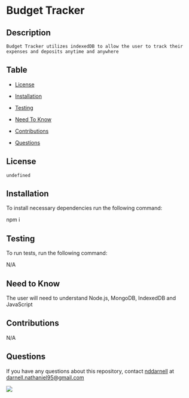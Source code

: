 
# Budget Tracker
        
        
## Description
        
    Budget Tracker utilizes indexedDB to allow the user to track their expenses and deposits anytime and anywhere
        
## Table
        
* [License](#license)

* [Installation](#installation)
        
* [Testing](#testing)

* [Need To Know](#needtoknow)

* [Contributions](#contributions)
        
* [Questions](#questions)
        
## License
        
    undefined

## Installation
        
To install necessary dependencies run the following command:
        
npm i
        
## Testing
         
To run tests, run the following command:

N/A

## Need to Know

The user will need to understand Node.js, MongoDB, IndexedDB and JavaScript

## Contributions
        
N/A
        
## Questions

If you have any questions about this repository, contact [nddarnell](https://github.com/nddarnell) at darnell.nathaniel95@gmail.com
        
<img src="https://avatars0.githubusercontent.com/u/60324766?v=4">
